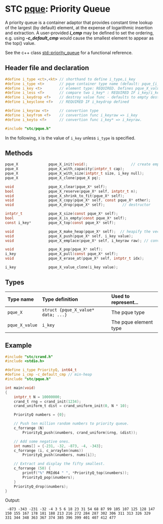 # STC [pque](../include/stc/pque.h): Priority Queue

A priority queue is a container adaptor that provides constant time lookup of the largest (by default) element, at the expense of logarithmic insertion and extraction.
A user-provided ***i_cmp*** may be defined to set the ordering, e.g. using ***-c_default_cmp*** would cause the smallest element to appear as the top() value.

See the c++ class [std::priority_queue](https://en.cppreference.com/w/cpp/container/priority_queue) for a functional reference.

## Header file and declaration

```c
#define i_type <ct>,<kt> // shorthand to define i_type,i_key
#define i_type <t>       // pque container type name (default: pque_{i_key})
#define i_key <t>        // element type: REQUIRED. Defines pque_X_value
#define i_less <f>       // compare two i_key* : REQUIRED IF i_key/i_keyraw is a non-integral type
#define i_keydrop <f>    // destroy value func - defaults to empty destruct
#define i_keyclone <f>   // REQUIRED IF i_keydrop defined

#define i_keyraw <t>     // convertion type
#define i_keyfrom <f>    // convertion func i_keyraw => i_key
#define i_keyto <f>      // convertion func i_key* => i_keyraw.

#include "stc/pque.h"
```
In the following, `X` is the value of `i_key` unless `i_type` is specified.

## Methods

```c
pque_X              pque_X_init(void);                    // create empty pri-queue.
pque_X              pque_X_with_capacity(intptr_t cap);
pque_X              pque_X_with_size(intptr_t size, i_key null);
pque_X              pque_X_clone(pque_X pq);

void                pque_X_clear(pque_X* self);
bool                pque_X_reserve(pque_X* self, intptr_t n);
void                pque_X_shrink_to_fit(pque_X* self);
void                pque_X_copy(pque_X* self, const pque_X* other);
void                pque_X_drop(pque_X* self);        // destructor

intptr_t            pque_X_size(const pque_X* self);
bool                pque_X_is_empty(const pque_X* self);
const i_key*        pque_X_top(const pque_X* self);

void                pque_X_make_heap(pque_X* self);  // heapify the vector.
void                pque_X_push(pque_X* self, i_key value);
void                pque_X_emplace(pque_X* self, i_keyraw raw); // converts from raw

void                pque_X_pop(pque_X* self);
i_key               pque_X_pull(const pque_X* self);
void                pque_X_erase_at(pque_X* self, intptr_t idx);

i_key               pque_X_value_clone(i_key value);
```

## Types

| Type name         | Type definition                      | Used to represent...    |
|:------------------|:-------------------------------------|:------------------------|
| `pque_X`          | `struct {pque_X_value* data; ...}`   | The pque type          |
| `pque_X_value`    | `i_key`                              | The pque element type  |

## Example
```c
#include "stc/crand.h"
#include <stdio.h>

#define i_type PriorityQ, int64_t
#define i_cmp -c_default_cmp // min-heap
#include "stc/pque.h"

int main(void)
{
    intptr_t N = 10000000;
    crand_t rng = crand_init(1234);
    crand_uniform_t dist = crand_uniform_init(0, N * 10);

    PriorityQ numbers = {0};

    // Push ten million random numbers to priority queue.
    c_forrange (N)
        PriorityQ_push(&numbers, crand_uniform(&rng, &dist));

    // Add some negative ones.
    int nums[] = {-231, -32, -873, -4, -343};
    c_forrange (i, c_arraylen(nums))
        PriorityQ_push(&numbers, nums[i]);

    // Extract and display the fifty smallest.
    c_forrange (50) {
        printf("%" PRId64 " ", *PriorityQ_top(&numbers));
        PriorityQ_pop(&numbers);
    }
    PriorityQ_drop(&numbers);
}
```
Output:
```
 -873 -343 -231 -32 -4 3 5 6 18 23 31 54 68 87 99 105 107 125 128 147 150 155 167 178 181 188 213 216 272 284 287 302 306 311 313 326 329 331 344 348 363 367 374 385 396 399 401 407 412 477
```
